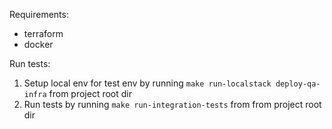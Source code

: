 Requirements: 
- terraform
- docker

Run  tests:
1. Setup local env for test env by running `make run-localstack deploy-qa-infra` from project root dir
2. Run tests by running `make run-integration-tests` from from project root dir
